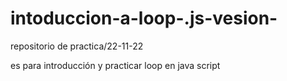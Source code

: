 # intoduccion-a-loop-.js-vesion-
repositorio de practica/22-11-22

es para introducción y practicar loop en java script 